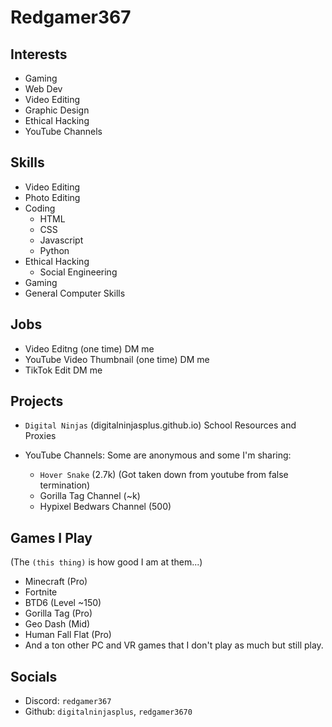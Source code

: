 # Redgamer367

## Interests

- Gaming
- Web Dev
- Video Editing
- Graphic Design
- Ethical Hacking
- YouTube Channels

## Skills
- Video Editing
- Photo Editing
- Coding
  - HTML
  - CSS
  - Javascript
  - Python
- Ethical Hacking
  - Social Engineering
- Gaming
- General Computer Skills

## Jobs
- Video Editng (one time) DM me
- YouTube Video Thumbnail (one time) DM me
- TikTok Edit DM me

## Projects

- `Digital Ninjas` (digitalninjasplus.github.io)
  School Resources and Proxies

- YouTube Channels:
  Some are anonymous and some I'm sharing:
  - `Hover Snake` (2.7k) (Got taken down from youtube from false termination)
  - Gorilla Tag Channel (~k)
  - Hypixel Bedwars Channel (500)
    
## Games I Play
(The `(this thing)` is how good I am at them...)
- Minecraft (Pro)
- Fortnite
- BTD6 (Level ~150)
- Gorilla Tag (Pro)
- Geo Dash (Mid)
- Human Fall Flat (Pro)
- And a ton other PC and VR games that I don't play as much but still play.

## Socials

- Discord: `redgamer367`
- Github: `digitalninjasplus`, `redgamer3670`
